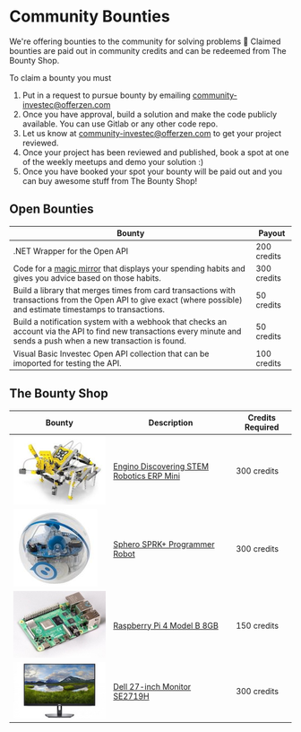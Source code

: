 # Community Bounties

We're offering bounties to the community for solving problems 👾   Claimed bounties are paid out in community credits and can be redeemed from The Bounty Shop.

To claim a bounty you must

1. Put in a request to pursue bounty by emailing [community-investec@offerzen.com](community-investec@offerzen.com)
2. Once you have approval, build a solution and make the code publicly available. You can use Gitlab or any other code repo.
3. Let us know at [community-investec@offerzen.com](community-investec@offerzen.com) to get your project reviewed.
4. Once your project has been reviewed and published, book a spot at one of the weekly meetups and demo your solution :)
5. Once you have booked your spot your bounty will be paid out and you can buy awesome stuff from The Bounty Shop!

## Open Bounties

| Bounty | Payout |
|-|-|
|.NET Wrapper for the Open API|200 credits|
|Code for a [magic mirror](https://youtu.be/BR_yko0gr-Y) that displays your spending habits and gives you advice based on those habits.|300 credits|
|Build a library that merges times from card transactions with transactions from the Open API to give exact (where possible) and estimate timestamps to transactions.| 50 credits|
|Build a notification system with a webhook that checks an account via the API to find new transactions every minute and sends a push when a new transaction is found.|50 credits|
|Visual Basic Investec Open API collection that can be imoported for testing the API.|100 credits|

## The Bounty Shop

| Bounty | Description | Credits Required |
| ------ | ------ | ------ |
|![](/images/bounties/engino.jpg)|[Engino Discovering STEM Robotics ERP Mini](https://www.youtube.com/watch?v=sn27-LVhphg)|300 credits|
|![](/images/bounties/sphero.jpg)|[Sphero SPRK+ Programmer Robot](https://www.youtube.com/watch?v=Yg8LmEkI_0c)|300 credits|
|![](/images/bounties/pi4.jpg)|[Raspberry Pi 4 Model B 8GB](https://www.youtube.com/watch?v=npzRf5wuIB0)|150 credits|
|![](/images/bounties/dell27.jpeg)|[Dell 27-inch Monitor SE2719H](https://youtu.be/S8QshNypEHw)|300 credits|

